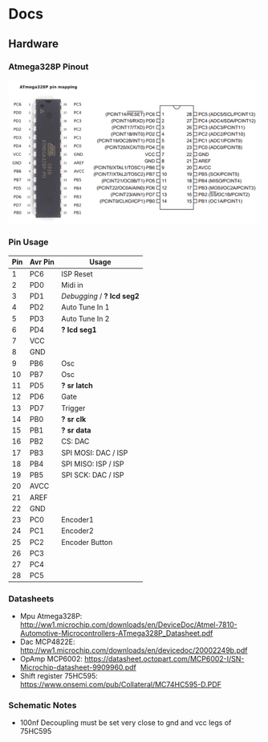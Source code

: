 # Docs

## Hardware

### Atmega328P Pinout

![](images/atmega328p-pinout.gif)

### Pin Usage

| Pin  | Avr Pin | Usage                          |
| ---- | ------- | ------------------------------ |
| 1    | PC6     | ISP Reset                      |
| 2    | PD0     | Midi in                        |
| 3    | PD1     | *Debugging* / **? lcd seg2**   |
| 4    | PD2     | Auto Tune In 1                 |
| 5    | PD3     | Auto Tune In 2                 |
| 6    | PD4     | **? lcd seg1**                 |
| 7    | VCC     |                                |
| 8    | GND     |                                |
| 9    | PB6     | Osc                            |
| 10   | PB7     | Osc                            |
| 11   | PD5     | **? sr latch**                 |
| 12   | PD6     | Gate                           |
| 13   | PD7     | Trigger                        |
| 14   | PB0     | **? sr clk**                   |
| 15   | PB1     | **? sr data**                  |
| 16   | PB2     | CS: DAC                        |
| 17   | PB3     | SPI MOSI: DAC / ISP            |
| 18   | PB4     | SPI MISO: ISP / ISP            |
| 19   | PB5     | SPI SCK: DAC / ISP             |
| 20   | AVCC    |                                |
| 21   | AREF    |                                |
| 22   | GND     |                                |
| 23   | PC0     | Encoder1                       |
| 24   | PC1     | Encoder2                       |
| 25   | PC2     | Encoder Button                 |
| 26   | PC3     |                                |
| 27   | PC4     |                                |
| 28   | PC5     |                                |



### Datasheets

* Mpu Atmega328P: http://ww1.microchip.com/downloads/en/DeviceDoc/Atmel-7810-Automotive-Microcontrollers-ATmega328P_Datasheet.pdf
* Dac MCP4822E: http://ww1.microchip.com/downloads/en/devicedoc/20002249b.pdf
* OpAmp MCP6002: https://datasheet.octopart.com/MCP6002-I/SN-Microchip-datasheet-9909960.pdf
* Shift register 75HC595: https://www.onsemi.com/pub/Collateral/MC74HC595-D.PDF


### Schematic Notes

* 100nf Decoupling must be set very close to gnd and vcc legs of 75HC595